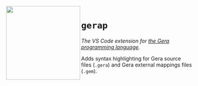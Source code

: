 <img src="https://raw.githubusercontent.com/TypeSafeSchwalbe/gerac/main/logo.png" height="200" align="left"/>

# `gerap`
*The VS Code extension for [the Gera programming language](https://github.com/typesafeschwalbe/gerac).*

Adds syntax highlighting for Gera source files (`.gera`) and Gera external mappings files (`.gem`).